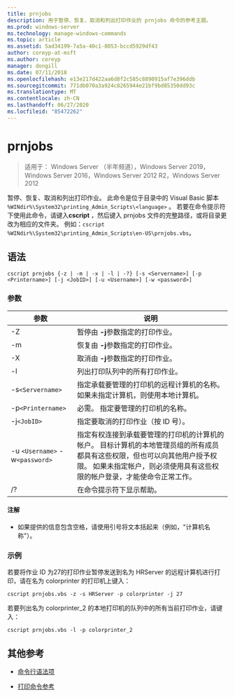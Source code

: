 ```yaml
---
title: prnjobs
description: 用于暂停、恢复、取消和列出打印作业的 prnjobs 命令的参考主题。
ms.prod: windows-server
ms.technology: manage-windows-commands
ms.topic: article
ms.assetid: 5ad34199-7a5a-40c1-8053-bccd5929df43
author: coreyp-at-msft
ms.author: coreyp
manager: dongill
ms.date: 07/11/2018
ms.openlocfilehash: e13e217d422aa6d8f2c585c8890915af7e396ddb
ms.sourcegitcommit: 771db070a3a924c8265944e21bf9bd85350dd93c
ms.translationtype: MT
ms.contentlocale: zh-CN
ms.lasthandoff: 06/27/2020
ms.locfileid: "85472262"
---
```

# <a name="prnjobs"></a>prnjobs

> 适用于： Windows Server （半年频道），Windows Server 2019，Windows Server 2016，Windows Server 2012 R2，Windows Server 2012

暂停、恢复、取消和列出打印作业。 此命令是位于目录中的 Visual Basic 脚本 `%WINdir%\System32\printing_Admin_Scripts\<language>` 。 若要在命令提示符下使用此命令，请键入**cscript** ，然后键入 prnjobs 文件的完整路径，或将目录更改为相应的文件夹。 例如：`cscript %WINdir%\System32\printing_Admin_Scripts\en-US\prnjobs.vbs`。

## <a name="syntax"></a>语法

```
cscript prnjobs {-z | -m | -x | -l | -?} [-s <Servername>] [-p <Printername>] [-j <JobID>] [-u <Username>] [-w <password>]
```

### <a name="parameters"></a>参数

| 参数 | 说明 |
|--|--|
| -Z | 暂停由 **-j**参数指定的打印作业。 |
| -m | 恢复由 **-j**参数指定的打印作业。 |
| -X | 取消由 **-j**参数指定的打印作业。 |
| -l | 列出打印队列中的所有打印作业。 |
| -s`<Servername>` | 指定承载要管理的打印机的远程计算机的名称。 如果未指定计算机，则使用本地计算机。 |
| -p`<Printername>` | 必需。 指定要管理的打印机的名称。 |
| -j`<JobID>` | 指定要取消的打印作业（按 ID 号）。 |
| -u `<Username>` -w`<password>` | 指定有权连接到承载要管理的打印机的计算机的帐户。 目标计算机的本地管理员组的所有成员都具有这些权限，但也可以向其他用户授予权限。 如果未指定帐户，则必须使用具有这些权限的帐户登录，才能使命令正常工作。 |
| /? | 在命令提示符下显示帮助。 |

#### <a name="remarks"></a>注解

- 如果提供的信息包含空格，请使用引号将文本括起来（例如，"计算机名称"）。

### <a name="examples"></a>示例

若要将作业 ID 为27的打印作业暂停发送到名为 HRServer 的远程计算机进行打印，请在名为 colorprinter 的打印机上键入：

```
cscript prnjobs.vbs -z -s HRServer -p colorprinter -j 27
```

若要列出名为 colorprinter_2 的本地打印机的队列中的所有当前打印作业，请键入：

```
cscript prnjobs.vbs -l -p colorprinter_2
```

## <a name="additional-references"></a>其他参考

- [命令行语法项](command-line-syntax-key.md)

- [打印命令参考](print-command-reference.md)
